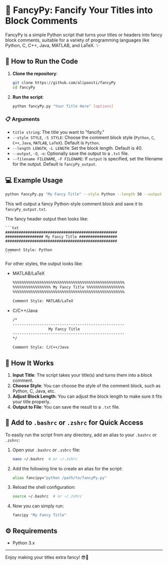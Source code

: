 # 🎉 FancyPy: Fancify Your Titles into Block Comments

FancyPy is a simple Python script that turns your titles or headers into fancy block comments, suitable for a variety of programming languages like Python, C, C++, Java, MATLAB, and LaTeX. ✨

## 🔧 How to Run the Code

1. **Clone the repository**:
   ```bash
   git clone https://github.com/alipoosti/fancyPy
   cd fancyPy
   ```

2. **Run the script**:
   ```bash
   python fancyPy.py "Your Title Here" [options]
   ```

### 📋 Arguments

- `title string`: The title you want to "fancify."
- `--style STYLE`, `-S STYLE`: Choose the comment block style (`Python`, `C`, `C++`, `Java`, `MATLAB`, `LaTeX`). Default is `Python`.
- `--length LENGTH`, `-L LENGTH`: Set the block length. Default is 40.
- `--output`, `-O`, `-o`: Optionally save the output to a `.txt` file.
- `--filename FILENAME`, `-F FILENAME`: If `output` is specified, set the filename for the output. Default is `fancyPy_output`.

## 💻 Example Usage

```bash
python fancyPy.py "My Fancy Title" --style Python --length 50 --output
```

This will output a fancy Python-style comment block and save it to `fancyPy_output.txt`.

The fancy header output then looks like:

    ```txt
    ##################################################
    ################# My Fancy Title #################
    ##################################################

    Comment Style: Python
    ```

For other styles, the output looks like:

- MATLAB/LaTeX

    ```txt
    %%%%%%%%%%%%%%%%%%%%%%%%%%%%%%%%%%%%%%%%%%%%%%%%%%
    %%%%%%%%%%%%%%%%% My Fancy Title %%%%%%%%%%%%%%%%%
    %%%%%%%%%%%%%%%%%%%%%%%%%%%%%%%%%%%%%%%%%%%%%%%%%%

    Comment Style: MATLAB/LaTeX
    ```

- C/C++/Java 

    ```txt
    /*
    --------------------------------------------------
                    My Fancy Title                  
    --------------------------------------------------
    */

    Comment Style: C/C++/Java
    ```

## 📝 How It Works

1. **Input Title**: The script takes your title(s) and turns them into a block comment.
2. **Choose Style**: You can choose the style of the comment block, such as Python, C, Java, etc.
3. **Adjust Block Length**: You can adjust the block length to make sure it fits your title properly.
4. **Output to File**: You can save the result to a `.txt` file.

## 🚀 Add to `.bashrc` or `.zshrc` for Quick Access

To easily run the script from any directory, add an alias to your `.bashrc` or `.zshrc`:

1. Open your `.bashrc` or `.zshrc` file:
   ```bash
   nano ~/.bashrc  # or ~/.zshrc
   ```

2. Add the following line to create an alias for the script:
   ```bash
   alias fancipy="python /path/to/fancyPy.py"
   ```

3. Reload the shell configuration:
   ```bash
   source ~/.bashrc  # or ~/.zshrc
   ```

4. Now you can simply run:
   ```bash
   fancipy "My Fancy Title"
   ```

## ⚙️ Requirements

- Python 3.x

---

Enjoy making your titles extra fancy! 😎🎨
